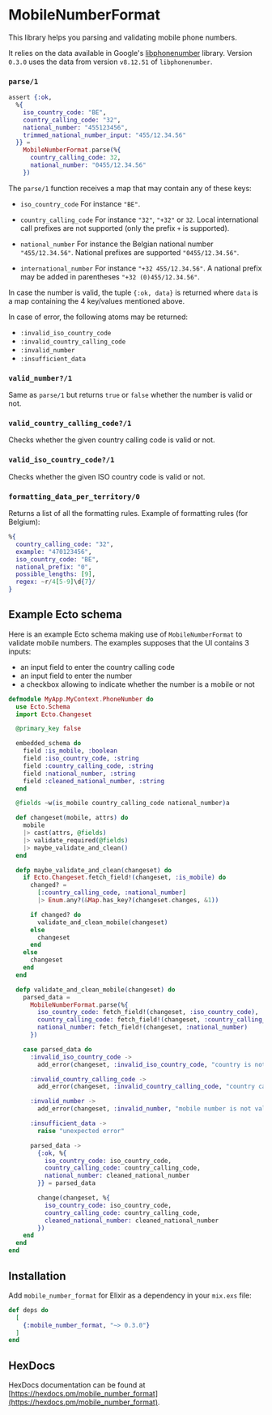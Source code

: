 # MobileNumberFormat

This library helps you parsing and validating mobile phone numbers.

It relies on the data available in Google's [libphonenumber](https://github.com/google/libphonenumber) library. Version `0.3.0` uses the data from version `v8.12.51` of `libphonenumber`.

### `parse/1`

```elixir
assert {:ok,
  %{
    iso_country_code: "BE",
    country_calling_code: "32",
    national_number: "455123456",
    trimmed_national_number_input: "455/12.34.56"
  }} =
    MobileNumberFormat.parse(%{
      country_calling_code: 32,
      national_number: "0455/12.34.56"
    })
```

The `parse/1` function receives a map that may contain any of these keys:
* `iso_country_code`
  For instance `"BE"`.

* `country_calling_code`
  For instance `"32"`, `"+32"` or `32`.
  Local international call prefixes are not supported (only the prefix `+` is supported).

* `national_number`
  For instance the Belgian national number `"455/12.34.56"`. National prefixes are supported `"0455/12.34.56"`.

* `international_number`
  For instance `"+32 455/12.34.56"`. A national prefix may be added in parentheses `"+32 (0)455/12.34.56"`.

In case the number is valid, the tuple `{:ok, data}` is returned where `data` is a map containing the 4 key/values mentioned above.

In case of error, the following atoms may be returned:

* `:invalid_iso_country_code`
* `:invalid_country_calling_code`
* `:invalid_number`
* `:insufficient_data`

### `valid_number?/1`

Same as `parse/1` but returns `true` or `false` whether the number is valid or not.

### `valid_country_calling_code?/1`

Checks whether the given country calling code is valid or not.

### `valid_iso_country_code?/1`

Checks whether the given ISO country code is valid or not.

### `formatting_data_per_territory/0`

Returns a list of all the formatting rules. Example of formatting rules (for Belgium):

```elixir
%{
  country_calling_code: "32",
  example: "470123456",
  iso_country_code: "BE",
  national_prefix: "0",
  possible_lengths: [9],
  regex: ~r/4[5-9]\d{7}/
}
```

## Example Ecto schema

Here is an example Ecto schema making use of `MobileNumberFormat` to validate mobile numbers. The examples supposes that the UI
contains 3 inputs:
* an input field to enter the country calling code
* an input field to enter the number
* a checkbox allowing to indicate whether the number is a mobile or not

```elixir
defmodule MyApp.MyContext.PhoneNumber do
  use Ecto.Schema
  import Ecto.Changeset

  @primary_key false

  embedded_schema do
    field :is_mobile, :boolean
    field :iso_country_code, :string
    field :country_calling_code, :string
    field :national_number, :string
    field :cleaned_national_number, :string
  end

  @fields ~w(is_mobile country_calling_code national_number)a

  def changeset(mobile, attrs) do
    mobile
    |> cast(attrs, @fields)
    |> validate_required(@fields)
    |> maybe_validate_and_clean()
  end

  defp maybe_validate_and_clean(changeset) do
    if Ecto.Changeset.fetch_field!(changeset, :is_mobile) do
      changed? =
        [:country_calling_code, :national_number]
        |> Enum.any?(&Map.has_key?(changeset.changes, &1))

      if changed? do
        validate_and_clean_mobile(changeset)
      else
        changeset
      end
    else
      changeset
    end
  end

  defp validate_and_clean_mobile(changeset) do
    parsed_data =
      MobileNumberFormat.parse(%{
        iso_country_code: fetch_field!(changeset, :iso_country_code),
        country_calling_code: fetch_field!(changeset, :country_calling_code),
        national_number: fetch_field!(changeset, :national_number)
      })

    case parsed_data do
      :invalid_iso_country_code ->
        add_error(changeset, :invalid_iso_country_code, "country is not valid")

      :invalid_country_calling_code ->
        add_error(changeset, :invalid_country_calling_code, "country calling code is not valid")

      :invalid_number ->
        add_error(changeset, :invalid_number, "mobile number is not valid")

      :insufficient_data ->
        raise "unexpected error"

      parsed_data ->
        {:ok, %{
          iso_country_code: iso_country_code,
          country_calling_code: country_calling_code,
          national_number: cleaned_national_number
        }} = parsed_data

        change(changeset, %{
          iso_country_code: iso_country_code,
          country_calling_code: country_calling_code,
          cleaned_national_number: cleaned_national_number
        })
    end
  end
end
```

## Installation

Add `mobile_number_format` for Elixir as a dependency in your `mix.exs` file:

```elixir
def deps do
  [
    {:mobile_number_format, "~> 0.3.0"}
  ]
end
```

## HexDocs

HexDocs documentation can be found at [https://hexdocs.pm/mobile_number_format](https://hexdocs.pm/mobile_number_format).
